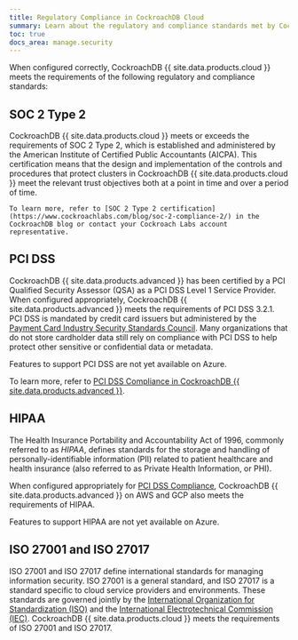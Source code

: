 ```yaml
---
title: Regulatory Compliance in CockroachDB Cloud
summary: Learn about the regulatory and compliance standards met by CockroachDB advanced.
toc: true
docs_area: manage.security
---
```


When configured correctly, CockroachDB {{ site.data.products.cloud }} meets the requirements of the following regulatory and compliance standards:

## SOC 2 Type 2

CockroachDB {{ site.data.products.cloud }} meets or exceeds the requirements of SOC 2 Type 2, which is established and administered by the American Institute of Certified Public Accountants (AICPA). This certification means that the design and implementation of the controls and procedures that protect clusters in CockroachDB {{ site.data.products.cloud }} meet the relevant trust objectives both at a point in time and over a period of time.

    To learn more, refer to [SOC 2 Type 2 certification](https://www.cockroachlabs.com/blog/soc-2-compliance-2/) in the CockroachDB blog or contact your Cockroach Labs account representative.

## PCI DSS

CockroachDB {{ site.data.products.advanced }} has been certified by a PCI Qualified Security Assessor (QSA) as a PCI DSS Level 1 Service Provider. When configured appropriately, CockroachDB {{ site.data.products.advanced }} meets the requirements of PCI DSS 3.2.1. PCI DSS is mandated by credit card issuers but administered by the [Payment Card Industry Security Standards Council](https://www.pcisecuritystandards.org/). Many organizations that do not store cardholder data still rely on compliance with PCI DSS to help protect other sensitive or confidential data or metadata.

Features to support PCI DSS are not yet available on Azure.

To learn more, refer to [PCI DSS Compliance in CockroachDB {{ site.data.products.advanced }}](pci-dss.md).

## HIPAA

The Health Insurance Portability and Accountability Act of 1996, commonly referred to as _HIPAA_, defines standards for the storage and handling of personally-identifiable information (PII) related to patient healthcare and health insurance (also referred to as Private Health Information, or PHI).

When configured appropriately for [PCI DSS Compliance](pci-dss.md), CockroachDB {{ site.data.products.advanced }} on AWS and GCP also meets the requirements of HIPAA.

Features to support HIPAA are not yet available on Azure.

## ISO 27001 and ISO 27017

ISO 27001 and ISO 27017 define international standards for managing information security. ISO 27001 is a general standard, and ISO 27017 is a standard specific to cloud service providers and environments. These standards are governed jointly by the [International Organization for Standardization (ISO)](https://www.iso.org/home.html) and the [International Electrotechnical Commission (IEC)](https://www.iec.ch/homepage). CockroachDB {{ site.data.products.cloud }} meets the requirements of ISO 27001 and ISO 27017.
